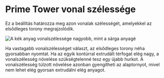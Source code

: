 # Prime Tower vonal szélessége

Ez a beállítás határozza meg azon vonalak szélességét, amelyekkel az elsődleges torony megrajzolódik.

<!--screenshot {
"image_path": "prime_tower_line_width.png",
"models": [
    {"script": "cube.scad"},
    {
        "script": "cube.scad",
        "object_settings": {"extruder_nr": 1},
        "transformation": ["translateX(40)"]
    }
],
"camera_position": [475, -419, 131],
"camera_lookat": [475, -465, 20],
"settings": {
    "prime_tower_enable": true,
    "[1]prime_tower_line_width": 0.8
},
"colour_scheme": "material_colour",
"colours": 64
}-->

![A kék anyag vonalszélessége nagyobb, mint a sárga anyagé](../images/prime_tower_line_width.png)

Ha vastagabb vonalszélességet választ, az elsődleges torony néha gyorsabban nyomtat. Ha az egyik kontúrral extrudált térfogat elég nagy, a vonalszélesség növelése szükségtelenné tesz egy újabb hurkot. A vonalszélesség túlzott növelése azonban gyengítheti az alaptornyot, mivel nem lehet elég gyorsan extrudálni elég anyagot.
